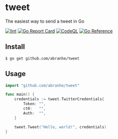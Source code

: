 # tweet

The easiest way to send a tweet in Go

[![lint](https://github.com/abranhe/tweet/actions/workflows/lint.yml/badge.svg)](https://github.com/abranhe/tweet/actions/workflows/lint.yml)
[![Go Report Card](https://goreportcard.com/badge/github.com/abranhe/tweet)](https://goreportcard.com/report/github.com/abranhe/tweet)
[![CodeQL](https://github.com/abranhe/tweet/actions/workflows/codeql.yml/badge.svg)](https://github.com/abranhe/tweet/actions/workflows/codeql.yml)
[![Go Reference](https://pkg.go.dev/badge/github.com/abranhe/tweet.svg)](https://pkg.go.dev/github.com/abranhe/tweet)

## Install

```console
$ go get github.com/abranhe/tweet
```

## Usage

```go
import "github.com/abranhe/tweet"

func main() {
	credentials := tweet.TwitterCredentials{
		Token: "",
		ct0:   "",
		Auth:  "",
	}

	tweet.Tweet("Hello, world!", credentials)
}
```
